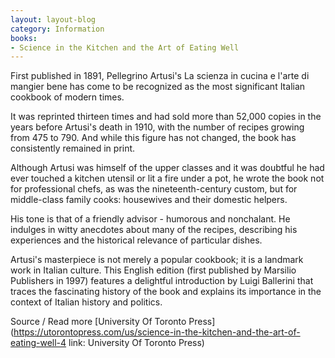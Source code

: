 ```yaml
---
layout: layout-blog
category: Information
books: 
- Science in the Kitchen and the Art of Eating Well
---
```

First published in 1891, Pellegrino Artusi's La scienza in cucina e l'arte di mangier bene has come to be recognized as the most significant Italian cookbook of modern times. 

It was reprinted thirteen times and had sold more than 52,000 copies in the years before Artusi's death in 1910, with the number of recipes growing from 475 to 790. And while this figure has not changed, the book has consistently remained in print.

Although Artusi was himself of the upper classes and it was doubtful he had ever touched a kitchen utensil or lit a fire under a pot, he wrote the book not for professional chefs, as was the nineteenth-century custom, but for middle-class family cooks: housewives and their domestic helpers. 

His tone is that of a friendly advisor - humorous and nonchalant. He indulges in witty anecdotes about many of the recipes, describing his experiences and the historical relevance of particular dishes.

Artusi's masterpiece is not merely a popular cookbook; it is a landmark work in Italian culture. This English edition (first published by Marsilio Publishers in 1997) features a delightful introduction by Luigi Ballerini that traces the fascinating history of the book and explains its importance in the context of Italian history and politics. 

Source / Read more [University Of Toronto Press](https://utorontopress.com/us/science-in-the-kitchen-and-the-art-of-eating-well-4
link: University Of Toronto Press)
